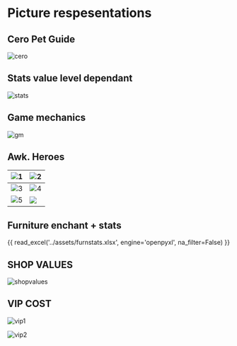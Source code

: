 # Picture respesentations


## Cero Pet Guide

![cero](../converted/ceropet.jpg)
## Stats value level dependant

![stats](../converted/stats.jpg)

## Game mechanics

![gm](../converted/gm.jpg)

## Awk. Heroes

| ![1](../assets/awk1.webp) | ![2](../assets/awk2.webp) |
| ------------------------- | ------------------------- |
| ![3](../assets/awk3.webp) | ![4](../assets/awk4.webp) |
| ![5](../assets/awk5.webp) | ![](../assets/awk6.webp)  |

## Furniture enchant + stats

{{ read_excel('../assets/furnstats.xlsx', engine='openpyxl', na_filter=False) }}


## SHOP VALUES

![shopvalues](../converted/shopval.jpg)
## VIP COST

![vip1](../converted/vipcost.jpg)

![vip2](../converted/costvip.webp)